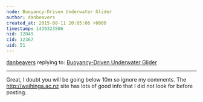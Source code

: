 ```yaml
---
node: Buoyancy-Driven Underwater Glider
author: danbeavers
created_at: 2015-08-11 20:05:06 +0000
timestamp: 1439323506
nid: 12049
cid: 12367
uid: 51
---
```




[danbeavers](../profile/danbeavers) replying to: [Buoyancy-Driven Underwater Glider](../notes/ajawitz/07-11-2015/buoyancy-driven-underwater-glider)

----
Great, I doubt you will be going below 10m so ignore my comments.  The http://waihinga.ac.nz site has lots of good info that I did not look for before posting.